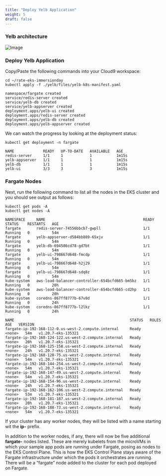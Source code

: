 ```yaml
---
title: "Deploy Yelb Application"
weight: 5
draft: false
---
```


### Yelb architecture

![Image](https://raw.githubusercontent.com/mreferre/yelb/master/images/yelb-architecture.png)

### Deploy Yelb Application

Copy/Paste the following commands into your Cloud9 workspace:

```properties
cd ~/rate-eks-immersionday
kubectl apply -f ./yelb/files/yelb-k8s-manifest.yaml
```

```properties
namespace/fargate created
service/redis-server created
service/yelb-db created
service/yelb-appserver created
deployment.apps/yelb-ui created
deployment.apps/redis-server created
deployment.apps/yelb-db created
deployment.apps/yelb-appserver created
```

We can watch the progress by looking at the deployment status:

```properties
kubectl get deployment -n fargate
```

```properties
NAME             READY   UP-TO-DATE   AVAILABLE   AGE
redis-server     1/1     1            1           1m15s
yelb-appserver   1/1     1            1           1m15s
yelb-db          1/1     1            1           1m15s
yelb-ui          3/3     3            3           1m15s
```

### Fargate Nodes

Next, run the following command to list all the nodes in the EKS cluster and you should see output as follows:

```properties
kubectl get pods -A
kubectl get nodes -A
```

```properties
NAMESPACE     NAME                                            READY   STATUS    RESTARTS   AGE
fargate       redis-server-74556bbcb7-gwpll                   1/1     Running   0          54m
fargate       yelb-appserver-d584bb889-65xjv                  1/1     Running   0          54m
fargate       yelb-db-694586cd78-gd7bt                        1/1     Running   0          54m
fargate       yelb-ui-798667d648-fmcdp                        1/1     Running   0          54m
fargate       yelb-ui-798667d648-h2j29                        1/1     Running   0          54m
fargate       yelb-ui-798667d648-sdq8z                        1/1     Running   0          54m
kube-system   aws-load-balancer-controller-654bcfd665-bm5bz   1/1     Running   0          20h
kube-system   aws-load-balancer-controller-654bcfd665-cd2hp   1/1     Running   0          20h
kube-system   coredns-867ff8777b-67v8d                        1/1     Running   0          24h
kube-system   coredns-867ff8777b-l2lkz                        1/1     Running   0          24h
```

```properties
NAME                                                    STATUS   ROLES    AGE   VERSION
fargate-ip-192-168-112-0.us-west-2.compute.internal     Ready    <none>   54m   v1.20.7-eks-135321
fargate-ip-192-168-124-122.us-west-2.compute.internal   Ready    <none>   20h   v1.20.7-eks-135321
fargate-ip-192-168-125-158.us-west-2.compute.internal   Ready    <none>   24h   v1.20.7-eks-135321
fargate-ip-192-168-128-75.us-west-2.compute.internal    Ready    <none>   54m   v1.20.7-eks-135321
fargate-ip-192-168-144-254.us-west-2.compute.internal   Ready    <none>   54m   v1.20.7-eks-135321
fargate-ip-192-168-147-49.us-west-2.compute.internal    Ready    <none>   54m   v1.20.7-eks-135321
fargate-ip-192-168-154-96.us-west-2.compute.internal    Ready    <none>   24h   v1.20.7-eks-135321
fargate-ip-192-168-162-106.us-west-2.compute.internal   Ready    <none>   53m   v1.20.7-eks-135321
fargate-ip-192-168-181-187.us-west-2.compute.internal   Ready    <none>   20h   v1.20.7-eks-135321
fargate-ip-192-168-188-73.us-west-2.compute.internal    Ready    <none>   54m   v1.20.7-eks-135321
```

If your cluster has any worker nodes, they will be listed with a name starting wit the **ip-** prefix.

In addition to the worker nodes, if any, there will now be five additional **fargate-** nodes listed. These are merely kubelets from the microVMs in which your sample app pods are running under Fargate, posing as nodes to the EKS Control Plane. This is how the EKS Control Plane stays aware of the Fargate infrastructure under which the pods it orchestrates are running. There will be a “fargate” node added to the cluster for each pod deployed on Fargate.